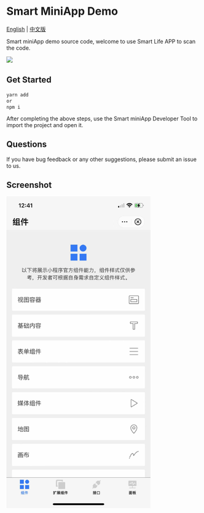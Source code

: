 # Smart MiniApp Demo

[English](README.md) | [中文版](README_cn.md)

Smart miniApp demo source code, welcome to use Smart Life APP to scan the code.

<img  src="https://images.tuyacn.com/content-platform/hestia/1639557451e767ba53aad.png" width="200" />

## Get Started

```shell
yarn add
or
npm i
```

After completing the above steps, use the Smart miniApp Developer Tool to import the project and open it.

## Questions

If you have bug feedback or any other suggestions, please submit an issue to us.

## Screenshot

<img src="assets/images/screen.jpg" width="375" />
